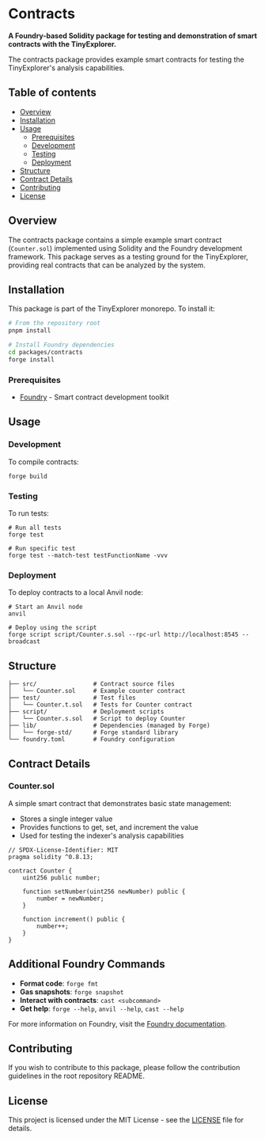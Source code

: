 # Contracts

**A Foundry-based Solidity package for testing and demonstration of smart contracts with the TinyExplorer.**

The contracts package provides example smart contracts for testing the TinyExplorer's analysis capabilities.

## Table of contents

- [Overview](#overview)
- [Installation](#installation)
- [Usage](#usage)
  - [Prerequisites](#prerequisites)
  - [Development](#development)
  - [Testing](#testing)
  - [Deployment](#deployment)
- [Structure](#structure)
- [Contract Details](#contract-details)
- [Contributing](#contributing)
- [License](#license)

## Overview

The contracts package contains a simple example smart contract (`Counter.sol`) implemented using Solidity and the Foundry development framework. This package serves as a testing ground for the TinyExplorer, providing real contracts that can be analyzed by the system.

## Installation

This package is part of the TinyExplorer monorepo. To install it:

```bash
# From the repository root
pnpm install

# Install Foundry dependencies
cd packages/contracts
forge install
```

### Prerequisites

- [Foundry](https://getfoundry.sh/) - Smart contract development toolkit

## Usage

### Development

To compile contracts:

```shell
forge build
```

### Testing

To run tests:

```shell
# Run all tests
forge test

# Run specific test
forge test --match-test testFunctionName -vvv
```

### Deployment

To deploy contracts to a local Anvil node:

```shell
# Start an Anvil node
anvil

# Deploy using the script
forge script script/Counter.s.sol --rpc-url http://localhost:8545 --broadcast
```

## Structure

```
├── src/                # Contract source files
│   └── Counter.sol     # Example counter contract
├── test/               # Test files
│   └── Counter.t.sol   # Tests for Counter contract
├── script/             # Deployment scripts
│   └── Counter.s.sol   # Script to deploy Counter
├── lib/                # Dependencies (managed by Forge)
│   └── forge-std/      # Forge standard library
└── foundry.toml        # Foundry configuration
```

## Contract Details

### Counter.sol

A simple smart contract that demonstrates basic state management:

- Stores a single integer value
- Provides functions to get, set, and increment the value
- Used for testing the indexer's analysis capabilities

```solidity
// SPDX-License-Identifier: MIT
pragma solidity ^0.8.13;

contract Counter {
    uint256 public number;

    function setNumber(uint256 newNumber) public {
        number = newNumber;
    }

    function increment() public {
        number++;
    }
}
```

## Additional Foundry Commands

- **Format code**: `forge fmt`
- **Gas snapshots**: `forge snapshot`
- **Interact with contracts**: `cast <subcommand>`
- **Get help**: `forge --help`, `anvil --help`, `cast --help`

For more information on Foundry, visit the [Foundry documentation](https://book.getfoundry.sh/).

## Contributing

If you wish to contribute to this package, please follow the contribution guidelines in the root repository README.

## License

This project is licensed under the MIT License - see the [LICENSE](../../LICENSE) file for details.
